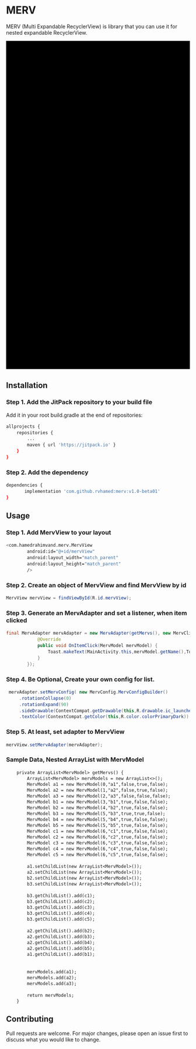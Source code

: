 # MERV

MERV (Multi Expandable RecyclerView) is library that you can use it for nested expandable RecyclerView.

![alt-text](merv.gif)
 
## Installation
### Step 1. Add the JitPack repository to your build file
Add it in your root build.gradle at the end of repositories:

```bash
allprojects {
	repositories {
		...
		maven { url 'https://jitpack.io' }
	}
}
```
### Step 2. Add the dependency
```bash
dependencies {
       implementation 'com.github.rvhamed:merv:v1.0-beta01'
}
```
## Usage

### Step 1. Add MervView to your layout
```bash
<com.hamedrahimvand.merv.MervView
        android:id="@+id/mervView"
        android:layout_width="match_parent"
        android:layout_height="match_parent"
        />

```
### Step 2. Create an object of MervView and find MervView by id

```java
MervView mervView = findViewById(R.id.mervView);
```
### Step 3. Generate an MervAdapter and set a listener, when item clicked
```java
final MervAdapter mervAdapter = new MervAdapter(getMervs(), new MervClick.OnItemClickListener() {
            @Override
            public void OnItemClick(MervModel mervModel) {
                Toast.makeText(MainActivity.this,mervModel.getName(),Toast.LENGTH_SHORT).show();
            }
        });
```
### Step 4. Be Optional, Create your own config for list.
```java
 mervAdapter.setMervConfig( new MervConfig.MervConfigBuilder()
     .rotationCollapse(0)
     .rotationExpand(90) 
     .sideDrawable(ContextCompat.getDrawable(this,R.drawable.ic_launcher_foreground))                
     .textColor(ContextCompat.getColor(this,R.color.colorPrimaryDark)).build());
```
### Step 5. At least, set adapter to MervView

```java
mervView.setMervAdapter(mervAdapter);
```

### Sample Data, Nested ArrayList with MervModel

```
    private ArrayList<MervModel> getMervs() {
        ArrayList<MervModel> mervModels = new ArrayList<>();
        MervModel a1 = new MervModel(0,"a1",false,true,false);
        MervModel a2 = new MervModel(1,"a2",false,true,false);
        MervModel a3 = new MervModel(2,"a3",false,false,false);
        MervModel b1 = new MervModel(3,"b1",true,false,false);
        MervModel b2 = new MervModel(4,"b2",true,false,false);
        MervModel b3 = new MervModel(5,"b3",true,true,false);
        MervModel b4 = new MervModel(5,"b4",true,false,false);
        MervModel b5 = new MervModel(5,"b5",true,false,false);
        MervModel c1 = new MervModel(6,"c1",true,false,false);
        MervModel c2 = new MervModel(6,"c2",true,false,false);
        MervModel c3 = new MervModel(6,"c3",true,false,false);
        MervModel c4 = new MervModel(6,"c4",true,false,false);
        MervModel c5 = new MervModel(6,"c5",true,false,false);

        a1.setChildList(new ArrayList<MervModel>());
        a2.setChildList(new ArrayList<MervModel>());
        b2.setChildList(new ArrayList<MervModel>());
        b3.setChildList(new ArrayList<MervModel>());

        b3.getChildList().add(c1);
        b3.getChildList().add(c2);
        b3.getChildList().add(c3);
        b3.getChildList().add(c4);
        b3.getChildList().add(c5);

        a2.getChildList().add(b2);
        a2.getChildList().add(b3);
        a2.getChildList().add(b4);
        a2.getChildList().add(b5);
        a1.getChildList().add(b1);


        mervModels.add(a1);
        mervModels.add(a2);
        mervModels.add(a3);

        return mervModels;
    }
```
## Contributing
Pull requests are welcome. For major changes, please open an issue first to discuss what you would like to change.
